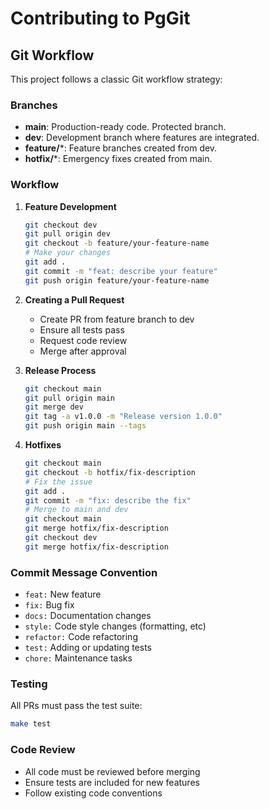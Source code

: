 # Contributing to PgGit

## Git Workflow

This project follows a classic Git workflow strategy:

### Branches

- **main**: Production-ready code. Protected branch.
- **dev**: Development branch where features are integrated.
- **feature/***: Feature branches created from dev.
- **hotfix/***: Emergency fixes created from main.

### Workflow

1. **Feature Development**
   ```bash
   git checkout dev
   git pull origin dev
   git checkout -b feature/your-feature-name
   # Make your changes
   git add .
   git commit -m "feat: describe your feature"
   git push origin feature/your-feature-name
   ```

2. **Creating a Pull Request**
   - Create PR from feature branch to dev
   - Ensure all tests pass
   - Request code review
   - Merge after approval

3. **Release Process**
   ```bash
   git checkout main
   git pull origin main
   git merge dev
   git tag -a v1.0.0 -m "Release version 1.0.0"
   git push origin main --tags
   ```

4. **Hotfixes**
   ```bash
   git checkout main
   git checkout -b hotfix/fix-description
   # Fix the issue
   git add .
   git commit -m "fix: describe the fix"
   # Merge to main and dev
   git checkout main
   git merge hotfix/fix-description
   git checkout dev
   git merge hotfix/fix-description
   ```

### Commit Message Convention

- `feat:` New feature
- `fix:` Bug fix
- `docs:` Documentation changes
- `style:` Code style changes (formatting, etc)
- `refactor:` Code refactoring
- `test:` Adding or updating tests
- `chore:` Maintenance tasks

### Testing

All PRs must pass the test suite:
```bash
make test
```

### Code Review

- All code must be reviewed before merging
- Ensure tests are included for new features
- Follow existing code conventions